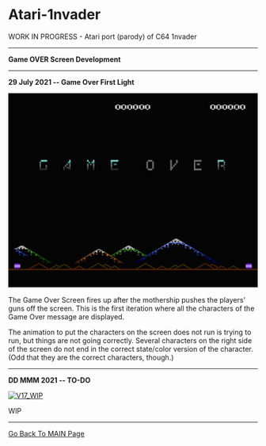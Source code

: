 
# Atari-1nvader
WORK IN PROGRESS - Atari port (parody) of C64 1nvader

---

**Game OVER Screen Development**

---

**29 July 2021 -- Game Over First Light**

[![V17 WIP](https://github.com/kenjennings/Atari-1nvader/raw/master/pics/17-WIP-GameOverFirstLight.png)](https://github.com/kenjennings/Atari-1nvader/blob/master/README.md)

The Game Over Screen fires up after the mothership pushes the players' guns off the screen.  This is the first iteration where all the characters of the Game Over message are displayed.

The animation to put the characters on the screen does not run is trying to run, but things are not going correctly.  Several characters on the right side of the screen do not end in the correct state/color version of the character.   (Odd that they are the correct characters, though.)

--- 

**DD MMM 2021 -- TO-DO**

[![V17_WIP](https://github.com/kenjennings/Atari-1nvader/raw/master/pics/18-WIP-TO-DO.png)](https://github.com/kenjennings/Atari-1nvader/blob/master/README.md)

WIP

---

[ Go Back To MAIN Page ](https://github.com/kenjennings/Atari-1nvader/blob/master/README.md)
